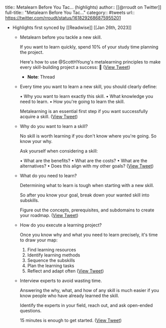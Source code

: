 title:: Metalearn Before You Tac... (highlights)
author:: [[@rroudt on Twitter]]
full-title:: "Metalearn Before You Tac..."
category:: #tweets
url:: https://twitter.com/rroudt/status/1618292686875955201

- Highlights first synced by [[Readwise]] [[Jan 26th, 2023]]
	- Metalearn before you tackle a new skill.
	  
	  If you want to learn quickly, spend 10% of your study time planning the project.
	  
	  Here's how to use @ScottHYoung's metalearning principles to make every skill-building project a success: 🧵 ([View Tweet](https://twitter.com/rroudt/status/1618292686875955201))
		- **Note**: Thread
	- Every time you want to learn a new skill, you should clearly define:
	  
	  • Why you want to learn exactly this skill.
	  • What knowledge you need to learn.
	  • How you're going to learn the skill.
	  
	  Metalearning is an essential first step if you want successfully acquire a skill. ([View Tweet](https://twitter.com/rroudt/status/1618292689669361665))
	- Why do you want to learn a skill?
	  
	  No skill is worth learning if you don't know where you're going. So know your why.
	  
	  Ask yourself when considering a skill:
	  
	  • What are the benefits?
	  • What are the costs?
	  • What are the alternatives?
	  • Does this align with my other goals? ([View Tweet](https://twitter.com/rroudt/status/1618292692395659264))
	- What do you need to learn?
	  
	  Determining what to learn is tough when starting with a new skill.
	  
	  So after you know your goal, break down your wanted skill into subskills.
	  
	  Figure out the concepts, prerequisites, and subdomains to create your roadmap. ([View Tweet](https://twitter.com/rroudt/status/1618292695235166208))
	- How do you execute a learning project?
	  
	  Once you know why and what you need to learn precisely, it's time to draw your map:
	  
	  1) Find learning resources
	  2) Identify learning methods
	  3) Sequence the subskills
	  4) Plan the learning tasks
	  5) Reflect and adapt often ([View Tweet](https://twitter.com/rroudt/status/1618292697927938054))
	- Interview experts to avoid wasting time.
	  
	  Answering the why, what, and how of any skill is much easier if you know people who have already learned the skill.
	  
	  Identify the experts in your field, reach out, and ask open-ended questions.
	  
	  15 minutes is enough to get started. ([View Tweet](https://twitter.com/rroudt/status/1618292700561936384))